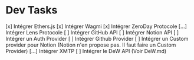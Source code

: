 # Dev Tasks

[x] Intégrer Ethers.js
[x] Intégrer Wagmi
[x] Intégrer ZeroDay Protocole
[...] Intégrer Lens Protocole
[ ] Intégrer GitHub API
[ ] Intégrer Notion API
[ ] Intégrer un Auth Provider
[ ] Intégrer Github Provider
[ ] Intégrer un Custom provider pour Notion (Notion n'en propose pas. Il faut faire un Custom Provider)
[...] Intégrer XMTP
[ ] Intégrer le DeW API (Voir DeW.md)
